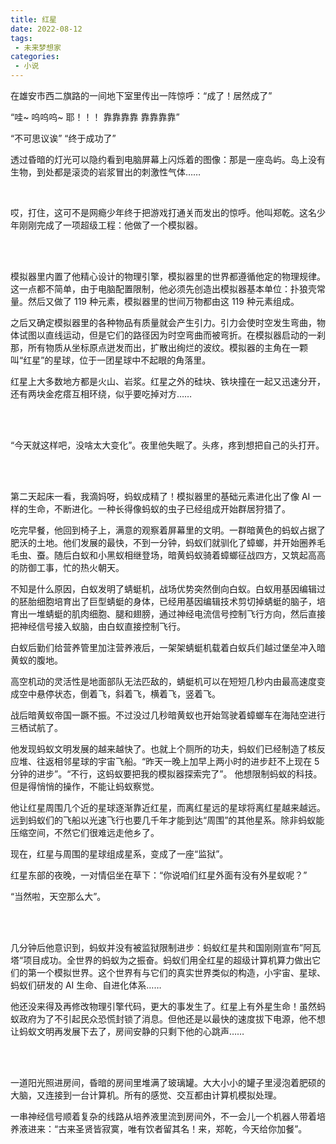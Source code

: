 ```yaml
---
title: 红星
date: 2022-08-12
tags:
 - 未来梦想家
categories:
 - 小说
---
```


在雄安市西二旗路的一间地下室里传出一阵惊呼：“成了！居然成了”

“哇~ 呜呜呜~ 耶！！！ 靠靠靠靠 靠靠靠靠”

<!-- more -->

“不可思议诶” “终于成功了”<br>

透过昏暗的灯光可以隐约看到电脑屏幕上闪烁着的图像：那是一座岛屿。岛上没有生物，到处都是滚烫的岩浆冒出的刺激性气体……

<br>

哎，打住，这可不是网瘾少年终于把游戏打通关而发出的惊呼。他叫郑乾。这名少年刚刚完成了一项超级工程：他做了一个模拟器。

<br><br>

模拟器里内置了他精心设计的物理引擎，模拟器里的世界都遵循他定的物理规律。这一点都不简单，由于电脑配置限制，他必须先创造出模拟器基本单位：扑狼壳常量。然后又做了 119 种元素，模拟器里的世间万物都由这 119 种元素组成。<br>

之后又确定模拟器里的各种物品有质量就会产生引力。引力会使时空发生弯曲，物体试图以直线运动，但是它们的路径因为时空弯曲而被弯折。在模拟器启动的一刹那，所有物质从坐标原点迸发而出，扩散出绚烂的波纹。模拟器的主角在一颗叫“红星”的星球，位于一团星球中不起眼的角落里。<br>

红星上大多数地方都是火山、岩浆。红星之外的硅块、铁块撞在一起又迅速分开，还有两块金疙瘩互相环绕，似乎要吃掉对方……

<br><br>

“今天就这样吧，没啥太大变化”。夜里他失眠了。头疼，疼到想把自己的头打开。

<br><br>

第二天起床一看，我滴妈呀，蚂蚁成精了！模拟器里的基础元素进化出了像 AI 一样的生命，不断进化。一种长得像蚂蚁的虫子已经组成开始群居狩猎了。<br>

吃完早餐，他回到椅子上，满意的观察着屏幕里的文明。一群暗黄色的蚂蚁占据了肥沃的土地。他们发展的最快，不到一分钟，蚂蚁们就驯化了蟑螂，并开始圈养毛毛虫、蚕。随后白蚁和小黑蚁相继登场，暗黄蚂蚁骑着蟑螂征战四方，又筑起高高的防御工事，忙的热火朝天。<br>

不知是什么原因，白蚁发明了蜻蜓机，战场优势突然倒向白蚁。白蚁用基因编辑过的胚胎细胞培育出了巨型蜻蜓的身体，已经用基因编辑技术剪切掉蜻蜓的脑子，培育出一堆蜻蜓的肌肉细胞、腿和翅膀，通过神经电流信号控制飞行方向，然后直接把神经信号接入蚁脑，由白蚁直接控制飞行。<br>

白蚁后勤们给营养管里加注营养液后，一架架蜻蜓机载着白蚁兵们越过堡垒冲入暗黄蚁的腹地。<br>

高空机动的灵活性是地面部队无法匹敌的，蜻蜓机可以在短短几秒内由最高速度变成空中悬停状态，倒着飞，斜着飞，横着飞，竖着飞。<br>

战后暗黄蚁帝国一蹶不振。不过没过几秒暗黄蚁也开始驾驶着蟑螂车在海陆空进行三栖试航了。<br>

他发现蚂蚁文明发展的越来越快了。也就上个厕所的功夫，蚂蚁们已经制造了核反应堆、往返相邻星球的宇宙飞船。“昨天一晚上加早上两小时的进步赶不上现在 5 分钟的进步”。“不行，这蚂蚁要把我的模拟器探索完了”。 他想限制蚂蚁的科技。但是得悄悄的操作，不能让蚂蚁察觉。<br>

他让红星周围几个近的星球逐渐靠近红星，而离红星远的星球将离红星越来越远。远到蚂蚁们的飞船以光速飞行也要几千年才能到达“周围”的其他星系。除非蚂蚁能压缩空间，不然它们很难远走他乡了。<br>

现在，红星与周围的星球组成星系，变成了一座“监狱”。<br>

红星东部的夜晚，一对情侣坐在草下：“你说咱们红星外面有没有外星蚁呢？”<br>

“当然啦，天空那么大”。

<br>

<br>

几分钟后他意识到，蚂蚁并没有被监狱限制进步：蚂蚁红星共和国刚刚宣布”阿瓦塔“项目成功。全世界的蚂蚁为之振奋。蚂蚁们用全红星的超级计算机算力做出它们的第一个模拟世界。这个世界有与它们的真实世界类似的构造，小宇宙、星球、蚂蚁们研发的 AI 生命、自进化体系……<br>

他还没来得及再修改物理引擎代码，更大的事发生了。红星上有外星生命！虽然蚂蚁政府为了不引起民众恐慌封锁了消息。但他还是以最快的速度拔下电源，他不想让蚂蚁文明再发展下去了，房间安静的只剩下他的心跳声……

<br>

<br>

一道阳光照进房间，昏暗的房间里堆满了玻璃罐。大大小小的罐子里浸泡着肥硕的大脑，又连接到一台计算机。所有的感觉、交互都由计算机模拟处理。<br>

一串神经信号顺着复杂的线路从培养液里流到房间外，不一会儿一个机器人带着培养液进来：“古来圣贤皆寂寞，唯有饮者留其名！来，郑乾，今天给你加餐”。<br>
